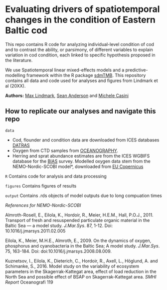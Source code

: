# Evaluating drivers of spatiotemporal changes in the condition of Eastern Baltic cod

This repo contains R code for analyzing individual-level condition of cod and to contrast the ability, or parsimony, of different variables to explain variation in cod condition, each linked to specific hypothesis proposed in the literature.

We use Spatiotemporal linear mixed-effects models and a predictive-modelling framework within the R package [sdmTMB](https://github.com/pbs-assess/sdmTMB). This repository contains all data and code used for analyses and figures from Lindmark et al (20XX).

**Authors:** [Max Lindmark](https://maxlindmark.netlify.app/), [Sean Anderson](https://seananderson.ca/) and [Michele Casini](https://www.slu.se/cv/michele-casini/)


## How to replicate our analyses and navigate this repo

`data`

* Cod, flounder and condition data are downloaded from ICES databases [DATRAS](https://datras.ices.dk/Data_products/Download/Download_Data_public.aspx)
* Oxygen from CTD samples from  [OCEANOGRAPHY](https://ocean.ices.dk/HydChem/HydChem.aspx?plot=yes).
* Herring and sprat abundance estimates are from the ICES WGBIFS database for the [BIAS](https://community.ices.dk/ExpertGroups/wgbifs/2018%20Meeting%20docs/06.%20Data/01_BIAS%20Database/) survey.
 Modelled oxygen data stem from the NEMO-Nordic-SCOBI model*, downloaded from [EU Copernicus](https://resources.marine.copernicus.eu/?option=com_csw&task=results) 

`R`
Contains code for analysis and data processing

`figures`
Contains figures of results

`output`
Contains .rds objects of model outputs due to long compuation times

*References for NEMO-Nordic-SCOBI*

Almroth-Rosell, E., Eilola, K., Hordoir, R., Meier, H.E.M., Hall, P.O.J., 2011. Transport of fresh and resuspended particulate organic material in the Baltic Sea — a model study. *J.Mar.Sys*. 87, 1-12. Doi: 10.1016/j.jmarsys.2011.02.005

Eilola, K., Meier, M.H.E., Almroth, E., 2009. On the dynamics of oxygen, phosphorus and cyanobacteria in the Baltic Sea; A model study. *J.Mar.Sys*. 75, 163-184. Doi: doi:10.1016/j.jmarsys.2008.08.009.

Kuznetsov, I., Eilola, K., Dieterich, C., Hordoir, R., Axell, L., Höglund, A. and Schimanke, S., 2016. Model study on the variability of ecosystem parameters in the Skagerrak-Kattegat area, effect of load reduction in the North Sea and possible effect of BSAP on Skagerrak-Kattegat area. *SMHI Report* Oceanografi 119
